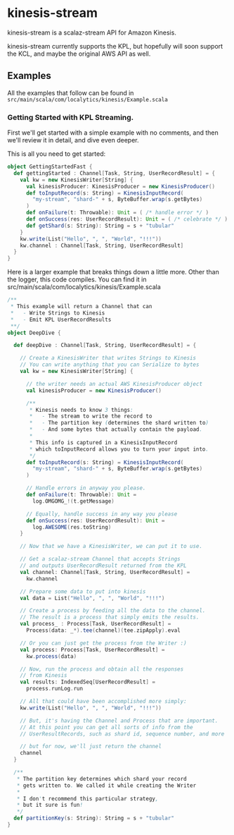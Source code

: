 # kinesis-stream

kinesis-stream is a scalaz-stream API for Amazon Kinesis.

kinesis-stream currently supports the KPL, but hopefully
will soon support the KCL, and maybe the original AWS API as well.

## Examples

All the examples that follow can be found in `src/main/scala/com/localytics/kinesis/Example.scala`

### Getting Started with KPL Streaming.

First we'll get started with a simple example with no comments,
and then we'll review it in detail, and dive even deeper.

This is all you need to get started:

```scala
object GettingStartedFast {
  def gettingStarted : Channel[Task, String, UserRecordResult] = {
    val kw = new KinesisWriter[String] {
      val kinesisProducer: KinesisProducer = new KinesisProducer()
      def toInputRecord(s: String) = KinesisInputRecord(
        "my-stream", "shard-" + s, ByteBuffer.wrap(s.getBytes)
      )
      def onFailure(t: Throwable): Unit = ( /* handle error */ )
      def onSuccess(res: UserRecordResult): Unit = ( /* celebrate */ )
      def getShard(s: String): String = s + "tubular"
    }
    kw.write(List("Hello", ", ", "World", "!!!"))
    kw.channel : Channel[Task, String, UserRecordResult]
  }
}
```

Here is a larger example that breaks things down a little more.
Other than the logger, this code compiles. You can find it in
src/main/scala/com/localytics/kinesis/Example.scala

```scala
/**
 * This example will return a Channel that can
 *   - Write Strings to Kinesis
 *   - Emit KPL UserRecordResults
 **/
object DeepDive {

  def deepDive : Channel[Task, String, UserRecordResult] = {

    // Create a KinesisWriter that writes Strings to Kinesis
    // You can write anything that you can Serialize to bytes
    val kw = new KinesisWriter[String] {

      // the writer needs an actual AWS KinesisProducer object
      val kinesisProducer = new KinesisProducer()

      /**
       * Kinesis needs to know 3 things:
       *   - The stream to write the record to
       *   - The partition key (determines the shard written to)
       *   - And some bytes that actually contain the payload.
       *
       * This info is captured in a KinesisInputRecord
       * which toInputRecord allows you to turn your input into.
       */
      def toInputRecord(s: String) = KinesisInputRecord(
        "my-stream", "shard-" + s, ByteBuffer.wrap(s.getBytes)
      )

      // Handle errors in anyway you please.
      def onFailure(t: Throwable): Unit =
        log.OMGOMG_!(t.getMessage)

      // Equally, handle success in any way you please
      def onSuccess(res: UserRecordResult): Unit =
        log.AWESOME(res.toString)
    }

    // Now that we have a KinesisWriter, we can put it to use.

    // Get a scalaz-stream Channel that accepts Strings
    // and outputs UserRecordResult returned from the KPL
    val channel: Channel[Task, String, UserRecordResult] =
      kw.channel

    // Prepare some data to put into kinesis
    val data = List("Hello", ", ", "World", "!!!")

    // Create a process by feeding all the data to the channel.
    // The result is a process that simply emits the results.
    val process_ : Process[Task, UserRecordResult] =
      Process(data: _*).tee(channel)(tee.zipApply).eval

    // Or you can just get the process from the Writer :)
    val process: Process[Task, UserRecordResult] =
      kw.process(data)

    // Now, run the process and obtain all the responses
    // from Kinesis
    val results: IndexedSeq[UserRecordResult] =
      process.runLog.run

    // All that could have been accomplished more simply:
    kw.write(List("Hello", ", ", "World", "!!!"))

    // But, it's having the Channel and Process that are important.
    // At this point you can get all sorts of info from the
    // UserResultRecords, such as shard id, sequence number, and more

    // but for now, we'll just return the channel
    channel
  }

  /**
   * The partition key determines which shard your record
   * gets written to. We called it while creating the Writer
   *
   * I don't recommend this particular strategy,
   * but it sure is fun!
   */
  def partitionKey(s: String): String = s + "tubular"
}

```
